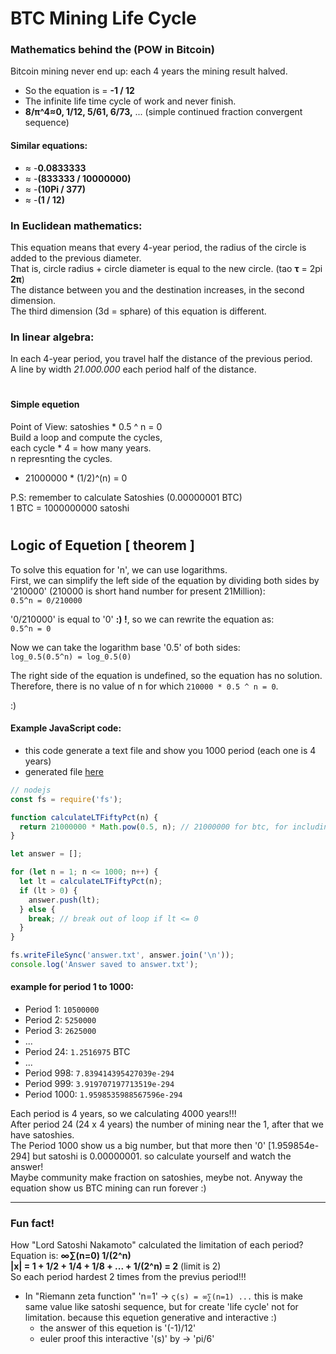 # BTC Mining Life Cycle

### Mathematics behind the (POW in Bitcoin)
Bitcoin mining never end up: each 4 years the mining result halved. 
- So the equation is = **-1 / 12**
- The infinite life time cycle of work and never finish.
- **8/π^4≈0, 1/12, 5/61, 6/73,** ... (simple continued fraction convergent sequence)

#### Similar equations:
- ≈ -**0.0833333**
- ≈ -**(833333 / 10000000)**
- ≈ -**(10Pi / 377)**
- ≈ -**(1 / 12)**

### In Euclidean mathematics: 
This equation means that every 4-year period, the radius of the circle is added to the previous diameter.\
That is, circle radius + circle diameter is equal to the new circle. (tao **τ** = 2pi **2π**)\
The distance between you and the destination increases, in the second dimension.\
The third dimension (3d = sphare) of this equation is different.

### In linear algebra: 
In each 4-year period, you travel half the distance of the previous period.\
A line by width *21.000.000* each period half of the distance.

#

#### Simple equetion
Point of View: satoshies * 0.5 ^ n = 0\
Build a loop and compute the cycles,\
each cycle * 4 = how many years.\
n represnting the cycles.

- 21000000 * (1/2)^(n) = 0

P.S: remember to calculate Satoshies (0.00000001 BTC)\
1 BTC = 1000000000 satoshi

#

## Logic of Equetion [ theorem ]
To solve this equation for 'n', we can use logarithms.\
First, we can simplify the left side of the equation by dividing both sides by '210000' (210000 is short hand number for present 21Million):\
`0.5^n = 0/210000` 

'0/210000' is equal to '0' **:) !**, so we can rewrite the equation as:\
`0.5^n = 0` 

Now we can take the logarithm base '0.5' of both sides:\
`log_0.5(0.5^n) = log_0.5(0)` 

The right side of the equation is undefined, so the equation has no solution.\
Therefore, there is no value of n for which `210000 * 0.5 ^ n = 0`.

:)

#### Example JavaScript code:
- this code generate a text file and show you 1000 period (each one is 4 years)
- generated file [here](https://github.com/mosi-arch/research/blob/main/Documents/BTC-After_4000Years.txt)

```js
// nodejs
const fs = require('fs');

function calculateLTFiftyPct(n) {
  return 21000000 * Math.pow(0.5, n); // 21000000 for btc, for including satoshi use: 21000000x10000000 (21e13)
}

let answer = [];

for (let n = 1; n <= 1000; n++) {
  let lt = calculateLTFiftyPct(n);
  if (lt > 0) {
    answer.push(lt);
  } else {
    break; // break out of loop if lt <= 0
  }
}

fs.writeFileSync('answer.txt', answer.join('\n'));
console.log('Answer saved to answer.txt');
```

#### example for period 1 to 1000:
- Period 1: `10500000`
- Period 2: `5250000`
- Period 3: `2625000`
- ...
- Period 24: `1.2516975` BTC
- ...
- Period 998: `7.839414395427039e-294`
- Period 999: `3.919707197713519e-294`
- Period 1000: `1.9598535988567596e-294`

Each period is 4 years, so we calculating 4000 years!!!\
After period 24 (24 x 4 years) the number of mining near the 1, after that we have satoshies.\
The Period 1000 show us a big number, but that more then '0' [1.959854e-294] but satoshi is 0.00000001. so calculate yourself and watch the answer!\
Maybe community make fraction on satoshies, meybe not. Anyway the equation show us BTC mining can run forever :)

---

### Fun fact!
How "Lord Satoshi Nakamoto" calculated the limitation of each period?\
Equation is: **∞∑(n=0) 1/(2^n)**\
**|x| = 1 + 1/2 + 1/4 + 1/8 + ... + 1/(2^n) = 2** (limit is 2)\
So each period hardest 2 times from the previus period!!!

- In "Riemann zeta function" 'n=1' -> `ς(s) = ∞∑(n=1) ...` this is make same value like satoshi sequence, but for create 'life cycle' not for limitation. because this equetion generative and interactive :)
  - the answer of this equetion is '(-1)/12'
  - euler proof this interactive '(s)' by -> 'pi/6'
